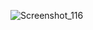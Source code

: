 ![Screenshot_116](https://github.com/Schambin/imc-Caculator/assets/118319638/c15649d0-9413-48f5-a33b-e77a738fec14)
